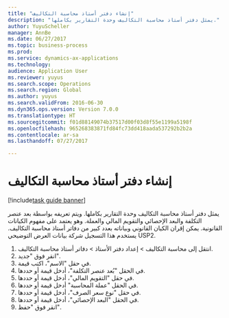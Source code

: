 ```yaml
--- 
title: "إنشاء دفتر أستاذ محاسبة التكاليف"
description: "يمثل دفتر أستاذ محاسبة التكاليف وحدة التقارير بكاملها."
author: YuyuScheller
manager: AnnBe
ms.date: 06/27/2017
ms.topic: business-process
ms.prod: 
ms.service: dynamics-ax-applications
ms.technology: 
audience: Application User
ms.reviewer: yuyus
ms.search.scope: Operations
ms.search.region: Global
ms.author: yuyus
ms.search.validFrom: 2016-06-30
ms.dyn365.ops.version: Version 7.0.0
ms.translationtype: HT
ms.sourcegitcommit: f01d88149074b37517d00f03d8f55e1199a5198f
ms.openlocfilehash: 965268383871fd84fc73dd418aada537292b2b2a
ms.contentlocale: ar-sa
ms.lasthandoff: 07/27/2017

---
```

# <a name="create-a-cost-accounting-ledger"></a>إنشاء دفتر أستاذ محاسبة التكاليف

[!include[task guide banner](../../includes/task-guide-banner.md)]

يمثل دفتر أستاذ محاسبة التكاليف وحدة التقارير بكاملها. ويتم تعريفه بواسطة بعد عنصر التكلفة والبعد الإحصائي والتقويم المالي والعملة. وهو يعتمد على مفهوم الكيانات القانونية. يمكن إقران الكيان القانوني وبياناته بعدد كبير من دفاتر أستاذ محاسبة التكاليف. يستخدم هذا التسجيل شركة بيانات العرض التوضيحي USP2.

1. انتقل إلى محاسبة التكاليف > إعداد دفتر الأستاذ > دفاتر أستاذ محاسبة التكاليف.
2. انقر فوق "جديد".
3. في حقل "الاسم"، اكتب قيمة.
4. في الحقل "بُعد عنصر التكلفة‬‬"، أدخل قيمة أو حددها.
5. في حقل "التقويم المالي"، أدخل قيمة أو حددها.
6. في الحقل "عملة المحاسبة" أدخل قيمة أو حددها.
7. في حقل "نوع سعر الصرف"، أدخل قيمة أو حددها.
8. في الحقل "البعد الإحصائي"، أدخل قيمة أو حددها.
9. انقر فوق "حفظ".


